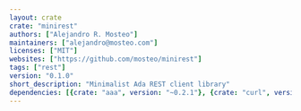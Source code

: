 ```yaml
---
layout: crate
crate: "minirest"
authors: ["Alejandro R. Mosteo"]
maintainers: ["alejandro@mosteo.com"]
licenses: ["MIT"]
websites: ["https://github.com/mosteo/minirest"]
tags: ["rest"]
version: "0.1.0"
short_description: "Minimalist Ada REST client library"
dependencies: [{crate: "aaa", version: "~0.2.1"}, {crate: "curl", version: "*"}]
---
```



